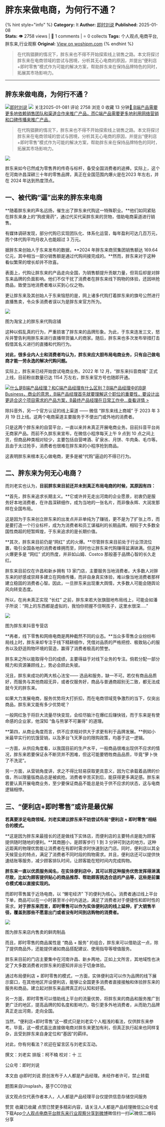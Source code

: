 # 胖东来做电商，为何行不通？
{% hint style="info" %}
**Category:** It
**Author:** [即时刘说](https://www.woshipm.com/u/1609351)
**Published:** 2025-01-08  
**Stats:** 👁️ 2758 views | 💬 1 comments | ⭐ 0 collects
**Tags:** 个人观点,电商平台,胖东来,行业观察
**Original:** [View on woshipm.com](https://www.woshipm.com/it/6167901.html)
{% endhint %}
> 在代购猖獗的情况下，胖东来也不得不开始探索线上销售之路。本文将探讨胖东来在电商领域的尝试与困境，分析其无心电商的原因，并提出“便利店+即时零售”模式作为可能的解决方案，帮助胖东来在保持品牌特色的同时，拓展其市场影响力。

---

## 胖东来做电商，为何行不通？

[![](https://static.woshipm.com/view/woshipm_api_def_20241215121605_5698.jpg?imageView2/1/w/72/h/72/q/100)](https://www.woshipm.com/u/1609351)[即时刘说](https://www.woshipm.com/u/1609351) ![](https://static.woshipm.com/tag/1101_1@2x.png) 关注2025-01-081 评论 2758 浏览 0 收藏 13 分钟[🔗 B端产品需要更多地依赖销售团队和渠道合作来推广产品，而C端产品需要更多地利用网络营销和口碑传播来推广产品..](https://ke.qidianla.com/courses/bcpm)

> 在代购猖獗的情况下，胖东来也不得不开始探索线上销售之路。本文将探讨胖东来在电商领域的尝试与困境，分析其无心电商的原因，并提出“便利店+即时零售”模式作为可能的解决方案，帮助胖东来在保持品牌特色的同时，拓展其市场影响力。

![](https://image.woshipm.com/2024/07/01/96e3723a-3779-11ef-90af-00163e142b65.png)

胖东来如今已然成为零售界的传奇与标杆，备受全国消费者的追捧。实际上，这个在河南许昌深耕三十年的零售品牌，真正在全国范围内爆火是在2023 年左右，并在 2024 年达到热度顶点。

## 一、被代购“逼”出来的胖东来电商

**随着胖东来的声名远扬，催生出了胖东来代购这一特殊职业。**他们如同紧贴在胖东来身上的“狗皮膏药”，通过代买代采胖东来的货物，借助电商渠道进行销售。

有媒体调研发现，部分代购已实现团队化、体系化运营，每年盈利可达几百万元，而个体代购平均月收入也能超过 3 万元。

据胖东来创始人于东来发布的数据，**2024 年胖东来商贸集团销售额达 169.64 亿元，其中相当一部分销售额是通过代购间接完成的。**然而，胖东来对于这种看似繁荣的增长却并不欣喜。

表面上，代购让胖东来的产品走向全国，为销售额提升贡献力量，但背后却是对胖东来品牌的负面影响。他们不仅干扰了消费者在胖东来线下购物的体验，还因哄抢商品，致使当地消费者难以买到心仪之物。

更让胖东来及其创始人于东来恼怒的是，网上诸多代购打着胖东来的旗号公然进行直播售卖，令众多消费者误以为是胖东来官方所为。

![](https://image.woshipm.com/wp-files/2025/01/bUsN4ZkmYxgx8LArkGJP.jpeg)

图为淘宝上的胖东来代购店铺

这种以假乱真的行为，严重损害了胖东来的品牌形象。为此，于东来连发三文，怒斥并警告利用胖东来进行直播带货骗人的商家。随后，胖东来也多次发布举措打击假借其名义进行的直播和代购行为。

**对此，很多业内人士和消费者均认为，胖东来应大胆布局电商业务，只有自己做电商才能一劳永逸的解决代购问题。**

实际上，胖东来已经开始尝试电商业务。2022 年 12 月，“胖东来抖音商城” 正式上线，目前粉丝数量已达 1154 万左右，胖东来官方号也随即开通。

[![](https://image.woshipm.com/2023/07/27/6f50fd24-2c7f-11ee-875d-00163e0b5ff3.png)什么是B端产品经理？和C端产品经理有什么区别？B端产品经理中的B是Business，商业的意思，B端产品经理首先就要理解这个职位的重要性，要设计出更适合这个项目需求的产品方案，B最终产品经理在日常工作中...查看详情 >](https://ke.qidianla.com/courses/bcpm)

除抖音外，另一个官方认证的线上渠道 —— 微信 “胖东来线上商城” 于 2023 年 3 月 19 日上线。这两个电商渠道主要服务于不便出门或外地的消费者。

只是这两个胖东来的自营平台，一直以来并未真正开展电商业务。目前抖音平台尚无商家产品。而前不久胖东来宣布，在微信小程序每天上午 9 点到 10 点之间上货，但商品种类相对较少，主要包括自营啤酒、矿泉水、月饼、牛肉条、毛巾等。且由于太过抢手，消费者也很难在胖东来的小程序抢到商品。

这表明胖东来根本无心做电商，更多是被“代购”逼迫的不得已行为。

## 二、胖东来为何无心电商？

而刘老实也认为，**目前胖东来目前还并未到真正布局电商的时候，其原因有四：**

**首先，胖东来追求长期主义。**它或许并无走出河南的企业愿景，初衷仍是服务好本地消费者，在许昌深耕细作，成为当地的一张名片，而非像永辉、大润发那样在全国布局。

这是因为于东来创立胖东来的出发点并非单纯为了赚钱，更不是为了扩张上市，而是要打造一个行业标杆，成为为消费者和员工谋福利的长期品牌。相较于大多数全国性商超的短暂辉煌，于东来追求的是长期价值。

**其次，胖东来目前仍是“网红” 式的火爆。**尽管胖东来目前处于行业顶流位置，吸引全国各地的消费者蜂拥而至，同时也让胖东来代购赚得盆满钵满。但这种火爆更多是 “网红” 式的热度，并非如山姆、Costco 那般基于品牌心智的长久走红。

胖东来目前仅在许昌和新乡拥有 13 家门店，主要服务当地消费者。大多数人对胖东来的好感或崇拜多建立在网络传播，而非自身真实体验，难以像当地消费者那样建立稳固的消费者心智。因此，一旦胖东来出现重大舆情，大多数人可能会随舆论风向转变态度。

所以，在尚未真正实现 “长红” 之前，胖东来若大张旗鼓地布局线上，可能会如潘子所说：“网上的东西都是虚拟的，我怕你把握不住啊孩子，这里水很深…..”

![](https://image.woshipm.com/wp-files/2025/01/AWUxTO1fTp18WRuwFSb4.jpeg)

图为胖东来抖音专营店

**再者，线下零售和网络电商是两种截然不同的业态。**当众多零售企业纷纷布局线上时，胖东来却专注于线下精耕细作，凭借对品质的严格把控、极致贴心的服务以及舒适购物环境的营造，赢得了消费者极高的赞誉。

胖东来之所以能取得今日的成绩，主要得益于对线下业务的专注。倘若分配一部分精力和资源兼顾线上，势必会顾此失彼。

况且，胖东来成功的两大核心法宝—— 选品和服务，缺一不可。若仅有商品品质好，而服务与其他商超无异，或者仅服务好，商品与普通商超别无二致，都无法成就今天的胖东来。

如果大力发展电商，服务优势将大打折扣，而在电商领域竞争激烈的当下，仅突出商品，胖东来又能有多少优势呢？

一般网红急于将巨大流量尽快变现，会绞尽脑汁在爆红后赚快钱，而于东来是有使命感的企业家，他深知 “鱼与熊掌不可兼得” 的道理。

**第四，从商业角度而言，供不应求相对供大于求更有利于品牌发展。**例如小米最早实行的饥饿营销，以及茅台飞天茅台的限购政策，均基于这一逻辑。

一方面，从供应角度看，以我国目前的生产水平，一般商品很难出现供不应求的情况，胖东来若要保证永不断货并不困难，但这可能要牺牲商品品质，毕竟“萝卜快了不洗泥”。

另一方面，从营销角度讲，求之不得比轻易获取更具意义，因为它承载着品牌的价值，所以限量版商品总是被疯抢。消费者辛苦买到后，能获得更多满足感。胖东来若要认真开展电商业务，至少要保证商品不能总是处于供不应求的状态，这与电商逻辑相悖。

## 三、“便利店+即时零售”或许是最优解

**若真要涉足电商领域，刘老实建议胖东来不妨尝试布局“便利店 + 即时零售”相结合的模式。**

**这是因为胖东来最擅长的还是做线下实体店，而便利店的主要特点是能为顾客提供随时随地的便利。**其商圈小，是顾客步行 1 到 3 分钟可到达的地方。这种近距离的物理优势能让消费者在有即时需求时快速到达门店。同时，便利店以其全天候营业的特点，满足了消费者不同时段的购物需求。并且，便利店还可以提供快速结账等服务，减少顾客排队时间，让顾客能在短时间内完成购物。

**胖东来一直以优质服务闻名，在实体便利店中，其可以将这种服务优势发挥得淋漓尽致，比如为顾客提供贴心的商品推荐、帮助顾客挑选合适的产品等，这些是前置仓模式难以直接实现的。**

而即时零售属于近场电商，以 “懒宅经济” 下的便利为核心。消费者通过线上平台下单，商品可以在一小时甚至半小时内送达，满足了消费者对于便捷性和即时性的需求。**对于胖东来而言，即时零售可以作为实体便利店的线上延伸，扩大销售半径，覆盖到那些不愿意出门或者没有时间到店购物的消费者。**

![](https://image.woshipm.com/wp-files/2025/01/QUafA4w6AW6VDc6egSoy.jpeg)

图为胖东来店内售卖的鲜肉制品

而且，即时零售的商品属性是 “商品 + 服务” 的组合，胖东来可以借助这一点，除了提供商品外，还能提供诸如商品搭配建议、使用指导等增值服务。

胖东来目前的门店主要集中在河南许昌、新乡两地，正如上文所言，其地域性也决定了大多数消费者对胖东来的感知并非出于切身体验。

通过布局便利店 + 即时零售的模式，一方面，实体便利店可以作为品牌的线下展示窗口，在其他地区开设便利店，能够让全国更多消费者直接接触和体验胖东来的服务和商品，建立起对胖东来品牌真正的认知和好感。

另一方面，即时零售可以借助线上平台的流量优势，将胖东来的商品和服务推广到更广泛的地区，提高品牌的知名度和影响力，吸引更多外地消费者，从而助力品牌真正走出河南，走向全国。

当然，“便利店+即时零售”这一模式只是刘老实个人粗浅的看法，仅供胖东来参考。毕竟，这一模式虽比直接做电商对胖东来更加有利，但真正执行起来也同样复杂，且受到胖东来自身定位和“基因”的羁绊。

对此，你有何看法？欢迎在留言区与刘老实互动。

撰文：刘老实 排版：柯不楠 校对：十 三

公众号：即时刘说

本文由 @即时刘说 原创发布于人人都是产品经理。未经作者许可，禁止转载

题图来自Unsplash，基于CC0协议

该文观点仅代表作者本人，人人都是产品经理平台仅提供信息存储空间服务

赞赏 收藏已收藏 点赞已赞更多精彩内容，请关注人人都是产品经理微信公众号或下载App[个人观点](https://www.woshipm.com/tag/%e4%b8%aa%e4%ba%ba%e8%a7%82%e7%82%b9)[电商平台](https://www.woshipm.com/tag/%e7%94%b5%e5%95%86%e5%b9%b3%e5%8f%b0)[胖东来](https://www.woshipm.com/tag/%e8%83%96%e4%b8%9c%e6%9d%a5)[行业观察](https://www.woshipm.com/tag/%e8%a1%8c%e4%b8%9a%e8%a7%82%e5%af%9f)[分享到微博](https://service.weibo.com/share/share.php?appkey=2775287854&title=胖东来做电商，为何行不通？&url=https://www.woshipm.com/it/6167901.html&pic=https://image.woshipm.com/2024/07/01/96e3723a-3779-11ef-90af-00163e142b65.png)微信扫一扫![微信二维码](https://api.pwmqr.com/qrcode/create/?url=https://www.woshipm.com/it/6167901.html)分享